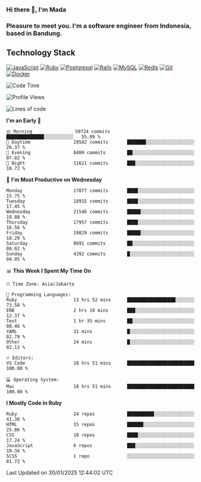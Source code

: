 ### Hi there 👋, I'm Mada
### Pleasure to meet you. I'm a software engineer from Indonesia, based in Bandung.

## Technology Stack

[![JavaScript](https://img.shields.io/badge/-JavaScript-%23F7DF1C?style=flat-square&logo=javascript&logoColor=000000&labelColor=%23F7DF1C&color=%23FFCE5A)](https://www.javascript.com/)
[![Ruby](https://img.shields.io/badge/Ruby-CC342D?style=flat-square&logo=ruby&logoColor=white)](https://www.ruby-lang.org/en/)
[![Postgresql](https://img.shields.io/badge/PostgreSQL-316192?style=flat-square&logo=postgresql&logoColor=ffffff)](https://www.postgresql.org/)
[![Rails](https://img.shields.io/badge/Ruby_on_Rails-CC0000?style=flat-square&logo=ruby-on-rails&logoColor=white)](https://rubyonrails.org/)
[![MySQL](https://img.shields.io/badge/-MySQL-4479A1?style=flat-square&logo=MySQL&logoColor=ffffff)](https://www.mysql.com/)
[![Redis](https://img.shields.io/badge/-Redis-DC382D?style=flat-square&logo=Redis&logoColor=ffffff)](https://redis.io/)
[![Git](https://img.shields.io/badge/-Git-%23F05032?style=flat-square&logo=git&logoColor=%23ffffff)](https://git-scm.com/)
[![Docker](https://img.shields.io/badge/-Docker-2496ED?style=flat-square&logo=docker&logoColor=ffffff)](https://www.docker.com/)
<!--
**madaarya/madaarya** is a ✨ _special_ ✨ repository because its `README.md` (this file) appears on your GitHub profile.

Here are some ideas to get you started:

- 🔭 I’m currently working on ...
- 🌱 I’m currently learning ...
- 👯 I’m looking to collaborate on ...
- 🤔 I’m looking for help with ...
- 💬 Ask me about ...
- 📫 How to reach me: ...
- 😄 Pronouns: ...
- ⚡ Fun fact: ...
-->
<!--START_SECTION:waka-->
![Code Time](http://img.shields.io/badge/Code%20Time-6%2C958%20hrs%2017%20mins-blue)

![Profile Views](http://img.shields.io/badge/Profile%20Views-0-blue)

![Lines of code](https://img.shields.io/badge/From%20Hello%20World%20I%27ve%20Written-46.0%20million%20lines%20of%20code-blue)

**I'm an Early 🐤** 

```text
🌞 Morning                59724 commits       ██████████████░░░░░░░░░░░   55.09 % 
🌆 Daytime                28582 commits       ███████░░░░░░░░░░░░░░░░░░   26.37 % 
🌃 Evening                8480 commits        ██░░░░░░░░░░░░░░░░░░░░░░░   07.82 % 
🌙 Night                  11621 commits       ███░░░░░░░░░░░░░░░░░░░░░░   10.72 % 
```
📅 **I'm Most Productive on Wednesday** 

```text
Monday                   17077 commits       ████░░░░░░░░░░░░░░░░░░░░░   15.75 % 
Tuesday                  18915 commits       ████░░░░░░░░░░░░░░░░░░░░░   17.45 % 
Wednesday                21546 commits       █████░░░░░░░░░░░░░░░░░░░░   19.88 % 
Thursday                 17957 commits       ████░░░░░░░░░░░░░░░░░░░░░   16.56 % 
Friday                   19829 commits       █████░░░░░░░░░░░░░░░░░░░░   18.29 % 
Saturday                 8691 commits        ██░░░░░░░░░░░░░░░░░░░░░░░   08.02 % 
Sunday                   4392 commits        █░░░░░░░░░░░░░░░░░░░░░░░░   04.05 % 
```


📊 **This Week I Spent My Time On** 

```text
🕑︎ Time Zone: Asia/Jakarta

💬 Programming Languages: 
Ruby                     13 hrs 52 mins      ██████████████████░░░░░░░   73.58 % 
ERB                      2 hrs 19 mins       ███░░░░░░░░░░░░░░░░░░░░░░   12.37 % 
Text                     1 hr 35 mins        ██░░░░░░░░░░░░░░░░░░░░░░░   08.46 % 
YAML                     31 mins             █░░░░░░░░░░░░░░░░░░░░░░░░   02.79 % 
Other                    24 mins             █░░░░░░░░░░░░░░░░░░░░░░░░   02.13 % 

🔥 Editors: 
VS Code                  18 hrs 51 mins      █████████████████████████   100.00 % 

💻 Operating System: 
Mac                      18 hrs 51 mins      █████████████████████████   100.00 % 
```

**I Mostly Code in Ruby** 

```text
Ruby                     24 repos            ██████████░░░░░░░░░░░░░░░   41.38 % 
HTML                     15 repos            ██████░░░░░░░░░░░░░░░░░░░   25.86 % 
CSS                      10 repos            ████░░░░░░░░░░░░░░░░░░░░░   17.24 % 
JavaScript               6 repos             ███░░░░░░░░░░░░░░░░░░░░░░   10.34 % 
SCSS                     1 repo              ░░░░░░░░░░░░░░░░░░░░░░░░░   01.72 % 
```




 Last Updated on 30/01/2025 12:44:02 UTC
<!--END_SECTION:waka-->
